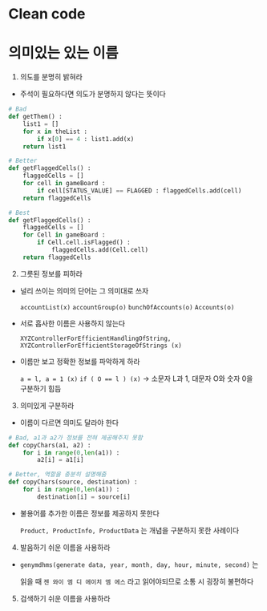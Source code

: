 # Clean code

# 의미있는 있는 이름

1. 의도를 분명히 밝혀라

- 주석이 필요하다면 의도가 분명하지 않다는 뜻이다

```python
# Bad
def getThem() :
	list1 = []
	for x in theList :
		if x[0] == 4 : list1.add(x)
	return list1
```

```python
# Better
def getFlaggedCells() :
	flaggedCells = []
	for cell in gameBoard :
		if cell[STATUS_VALUE] == FLAGGED : flaggedCells.add(cell)
	return flaggedCells
```

```python
# Best
def getFlaggedCells() :
	flaggedCells = []
	for Cell in gameBoard :
		if Cell.cell.isFlagged() : 
			flaggedCells.add(Cell.cell)
	return flaggedCells
```

2. 그릇된 정보를 피하라

- 널리 쓰이는 의미의 단어는 그 의미대로 쓰자

  `accountList(x)` `accountGroup(o)` `bunchOfAccounts(o)` `Accounts(o)`

- 서로 흡사한 이름은 사용하지 않는다

  `XYZControllerForEfficientHandlingOfString, XYZControllerForEfficientStorageOfStrings (x)`

- 이름만 보고 정확한 정보를 파악하게 하라

  `a = l, a = 1 (x)` `if ( O == l ) (x)` → 소문자 L과 1, 대문자 O와 숫자 0을 구분하기 힘듬

3. 의미있게 구분하라

- 이름이 다르면 의미도 달라야 한다

```python
# Bad, a1과 a2가 정보를 전혀 제공해주지 못함
def copyChars(a1, a2) :
	for i in range(0,len(a1)) :
		a2[i] = a1[i]	

# Better, 역할을 충분히 설명해줌
def copyChars(source, destination) :
	for i in range(0,len(a1)) :
		destination[i] = source[i]
```

- 불용어를 추가한 이름은 정보를 제공하지 못한다

  `Product, ProductInfo, ProductData` 는 개념을 구분하지 못한 사례이다

4. 발음하기 쉬운 이름을 사용하라

- `genymdhms(generate data, year, month, day, hour, minute, second)` 는

  읽을 때 `젠 와이 엠 디 에이치 엠 에스` 라고 읽어야되므로 소통 시 굉장히 불편하다

5. 검색하기 쉬운 이름을 사용하라